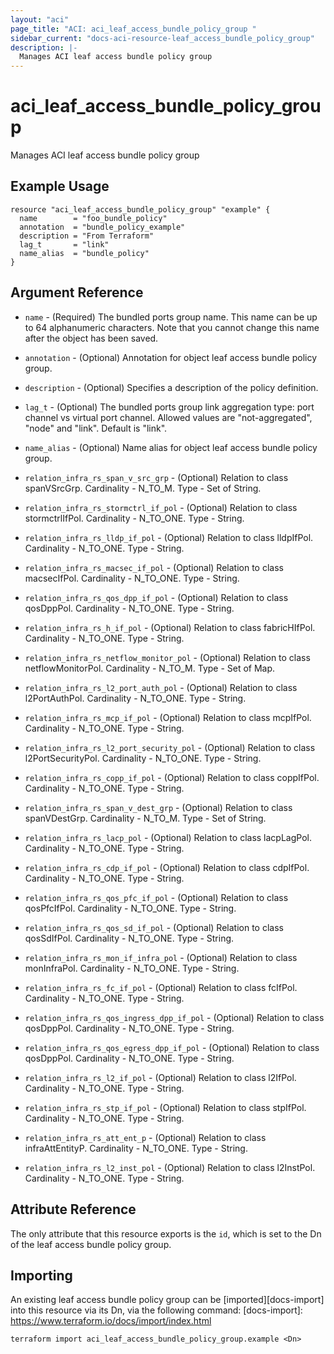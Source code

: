 ```yaml
---
layout: "aci"
page_title: "ACI: aci_leaf_access_bundle_policy_group "
sidebar_current: "docs-aci-resource-leaf_access_bundle_policy_group"
description: |-
  Manages ACI leaf access bundle policy group
---
```


# aci_leaf_access_bundle_policy_group

Manages ACI leaf access bundle policy group

## Example Usage

```hcl
resource "aci_leaf_access_bundle_policy_group" "example" {
  name        = "foo_bundle_policy"
  annotation  = "bundle_policy_example"
  description = "From Terraform"
  lag_t       = "link"
  name_alias  = "bundle_policy"
}
```

## Argument Reference

- `name` - (Required) The bundled ports group name. This name can be up to 64 alphanumeric characters. Note that you cannot change this name after the object has been saved.
- `annotation` - (Optional) Annotation for object leaf access bundle policy group.
- `description` - (Optional) Specifies a description of the policy definition.
- `lag_t` - (Optional) The bundled ports group link aggregation type: port channel vs virtual port channel. Allowed values are "not-aggregated", "node" and "link". Default is "link".
- `name_alias` - (Optional) Name alias for object leaf access bundle policy group.

- `relation_infra_rs_span_v_src_grp` - (Optional) Relation to class spanVSrcGrp. Cardinality - N_TO_M. Type - Set of String.
- `relation_infra_rs_stormctrl_if_pol` - (Optional) Relation to class stormctrlIfPol. Cardinality - N_TO_ONE. Type - String.
- `relation_infra_rs_lldp_if_pol` - (Optional) Relation to class lldpIfPol. Cardinality - N_TO_ONE. Type - String.
- `relation_infra_rs_macsec_if_pol` - (Optional) Relation to class macsecIfPol. Cardinality - N_TO_ONE. Type - String.
- `relation_infra_rs_qos_dpp_if_pol` - (Optional) Relation to class qosDppPol. Cardinality - N_TO_ONE. Type - String.
- `relation_infra_rs_h_if_pol` - (Optional) Relation to class fabricHIfPol. Cardinality - N_TO_ONE. Type - String.
- `relation_infra_rs_netflow_monitor_pol` - (Optional) Relation to class netflowMonitorPol. Cardinality - N_TO_M. Type - Set of Map.
- `relation_infra_rs_l2_port_auth_pol` - (Optional) Relation to class l2PortAuthPol. Cardinality - N_TO_ONE. Type - String.
- `relation_infra_rs_mcp_if_pol` - (Optional) Relation to class mcpIfPol. Cardinality - N_TO_ONE. Type - String.
- `relation_infra_rs_l2_port_security_pol` - (Optional) Relation to class l2PortSecurityPol. Cardinality - N_TO_ONE. Type - String.
- `relation_infra_rs_copp_if_pol` - (Optional) Relation to class coppIfPol. Cardinality - N_TO_ONE. Type - String.
- `relation_infra_rs_span_v_dest_grp` - (Optional) Relation to class spanVDestGrp. Cardinality - N_TO_M. Type - Set of String.
- `relation_infra_rs_lacp_pol` - (Optional) Relation to class lacpLagPol. Cardinality - N_TO_ONE. Type - String.
- `relation_infra_rs_cdp_if_pol` - (Optional) Relation to class cdpIfPol. Cardinality - N_TO_ONE. Type - String.
- `relation_infra_rs_qos_pfc_if_pol` - (Optional) Relation to class qosPfcIfPol. Cardinality - N_TO_ONE. Type - String.
- `relation_infra_rs_qos_sd_if_pol` - (Optional) Relation to class qosSdIfPol. Cardinality - N_TO_ONE. Type - String.
- `relation_infra_rs_mon_if_infra_pol` - (Optional) Relation to class monInfraPol. Cardinality - N_TO_ONE. Type - String.
- `relation_infra_rs_fc_if_pol` - (Optional) Relation to class fcIfPol. Cardinality - N_TO_ONE. Type - String.
- `relation_infra_rs_qos_ingress_dpp_if_pol` - (Optional) Relation to class qosDppPol. Cardinality - N_TO_ONE. Type - String.
- `relation_infra_rs_qos_egress_dpp_if_pol` - (Optional) Relation to class qosDppPol. Cardinality - N_TO_ONE. Type - String.
- `relation_infra_rs_l2_if_pol` - (Optional) Relation to class l2IfPol. Cardinality - N_TO_ONE. Type - String.
- `relation_infra_rs_stp_if_pol` - (Optional) Relation to class stpIfPol. Cardinality - N_TO_ONE. Type - String.
- `relation_infra_rs_att_ent_p` - (Optional) Relation to class infraAttEntityP. Cardinality - N_TO_ONE. Type - String.
- `relation_infra_rs_l2_inst_pol` - (Optional) Relation to class l2InstPol. Cardinality - N_TO_ONE. Type - String.

## Attribute Reference

The only attribute that this resource exports is the `id`, which is set to the
Dn of the leaf access bundle policy group.

## Importing

An existing leaf access bundle policy group can be [imported][docs-import] into this resource via its Dn, via the following command:
[docs-import]: https://www.terraform.io/docs/import/index.html

```
terraform import aci_leaf_access_bundle_policy_group.example <Dn>
```
